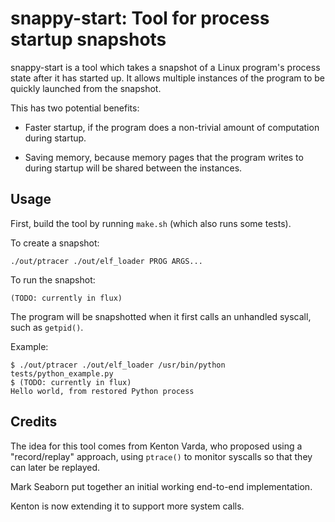 
# snappy-start: Tool for process startup snapshots

snappy-start is a tool which takes a snapshot of a Linux program's process
state after it has started up.  It allows multiple instances of the program
to be quickly launched from the snapshot.

This has two potential benefits:

* Faster startup, if the program does a non-trivial amount of computation
  during startup.

* Saving memory, because memory pages that the program writes to during
  startup will be shared between the instances.


## Usage

First, build the tool by running `make.sh` (which also runs some tests).

To create a snapshot:

```
./out/ptracer ./out/elf_loader PROG ARGS...
```

To run the snapshot:

```
(TODO: currently in flux)
```

The program will be snapshotted when it first calls an unhandled
syscall, such as `getpid()`.

Example:

```
$ ./out/ptracer ./out/elf_loader /usr/bin/python tests/python_example.py
$ (TODO: currently in flux)
Hello world, from restored Python process
```


## Credits

The idea for this tool comes from Kenton Varda, who proposed using a
"record/replay" approach, using `ptrace()` to monitor syscalls so that
they can later be replayed.

Mark Seaborn put together an initial working end-to-end implementation.

Kenton is now extending it to support more system calls.
